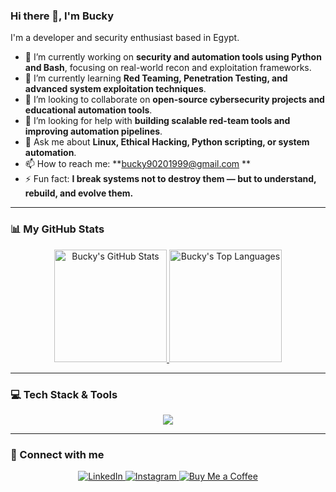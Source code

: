 ### Hi there 👋, I'm Bucky

I'm a developer and security enthusiast based in Egypt.

- 🔭 I’m currently working on **security and automation tools using Python and Bash**, focusing on real-world recon and exploitation frameworks.
- 🌱 I’m currently learning **Red Teaming, Penetration Testing, and advanced system exploitation techniques**.
- 👯 I’m looking to collaborate on **open-source cybersecurity projects and educational automation tools**.
- 🤔 I’m looking for help with **building scalable red-team tools and improving automation pipelines**.
- 💬 Ask me about **Linux, Ethical Hacking, Python scripting, or system automation**.
- 📫 How to reach me: **bucky90201999@gmail.com
**
- ⚡ Fun fact: **I break systems not to destroy them — but to understand, rebuild, and evolve them.**

---

### 📊 My GitHub Stats

<p align="center">
  <a href="https://github.com/Bucky9020">
    <img
      height="180em"
      src="https://github-readme-stats.vercel.app/api?username=Bucky9020&show_icons=true&theme=dracula&include_all_commits=true&count_private=true"
      alt="Bucky's GitHub Stats"
    />
  </a>
  
  <a href="https://github.com/Bucky9020">
    <img
      height="180em"
      src="https://github-readme-stats.vercel.app/api/top-langs/?username=Bucky9020&layout=compact&langs_count=8&theme=dracula"
      alt="Bucky's Top Languages"
    />
  </a>
</p>

---

### 💻 Tech Stack & Tools

<p align="center">
  <a href="https://skillicons.dev">
    <img src="https://skillicons.dev/icons?i=python,linux,bash,git,github,vscode" />
  </a>
</p>

---

### 🔗 Connect with me

<p align="center">
  <a href="https://www.linkedin.com/in/am-bucky-7a576437b" target="_blank">
    <img
      src="https://img.shields.io/badge/LinkedIn-0077B5?style=for-the-badge&logo=linkedin&logoColor=white"
      alt="LinkedIn"
    />
  </a>
  
  <a href="https://www.instagram.com/eng.bucky" target="_blank">
    <img
      src="https://img.shields.io/badge/Instagram-E4405F?style=for-the-badge&logo=instagram&logoColor=white"
      alt="Instagram"
    />
  </a>
  
  <a href="https://www.buymeacoffee.com/bucky9020" target="_blank">
    <img
      src="https://img.shields.io/badge/Buy%20Me%20A%20Coffee-FFDD00?style=for-the-badge&logo=buy-me-a-coffee&logoColor=black"
      alt="Buy Me a Coffee"
    />
  </a>
</p>
